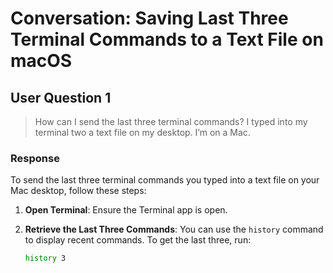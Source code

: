 # Conversation: Saving Last Three Terminal Commands to a Text File on macOS

## User Question 1
> How can I send the last three terminal commands? I typed into my terminal two a text file on my desktop. I’m on a Mac.

### Response
To send the last three terminal commands you typed into a text file on your Mac desktop, follow these steps:

1. **Open Terminal**: Ensure the Terminal app is open.

2. **Retrieve the Last Three Commands**: You can use the `history` command to display recent commands. To get the last three, run:
   ```bash
   history 3
   
